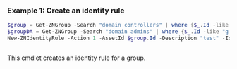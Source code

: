 ### Example 1: Create an identity rule
```powershell
$group = Get-ZNGroup -Search "domain controllers" | where {$_.Id -like "g:t:*"}
$groupDA = Get-ZNGroup -Search "domain admins" | where {$_.Id -like "g:a:*"} 
New-ZNIdentityRule -Action 1 -AssetId $group.Id -Description "test" -IdentityProtectionCategoryList 5 -State 1 -UserIdsList @($groupDA.Id)
```

```output

```

This cmdlet creates an identity rule for a group.
